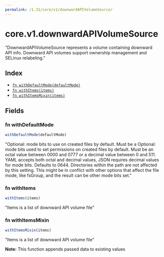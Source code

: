 ```yaml
---
permalink: /1.31/core/v1/downwardAPIVolumeSource/
---
```


# core.v1.downwardAPIVolumeSource

"DownwardAPIVolumeSource represents a volume containing downward API info. Downward API volumes support ownership management and SELinux relabeling."

## Index

* [`fn withDefaultMode(defaultMode)`](#fn-withdefaultmode)
* [`fn withItems(items)`](#fn-withitems)
* [`fn withItemsMixin(items)`](#fn-withitemsmixin)

## Fields

### fn withDefaultMode

```ts
withDefaultMode(defaultMode)
```

"Optional: mode bits to use on created files by default. Must be a Optional: mode bits used to set permissions on created files by default. Must be an octal value between 0000 and 0777 or a decimal value between 0 and 511. YAML accepts both octal and decimal values, JSON requires decimal values for mode bits. Defaults to 0644. Directories within the path are not affected by this setting. This might be in conflict with other options that affect the file mode, like fsGroup, and the result can be other mode bits set."

### fn withItems

```ts
withItems(items)
```

"Items is a list of downward API volume file"

### fn withItemsMixin

```ts
withItemsMixin(items)
```

"Items is a list of downward API volume file"

**Note:** This function appends passed data to existing values